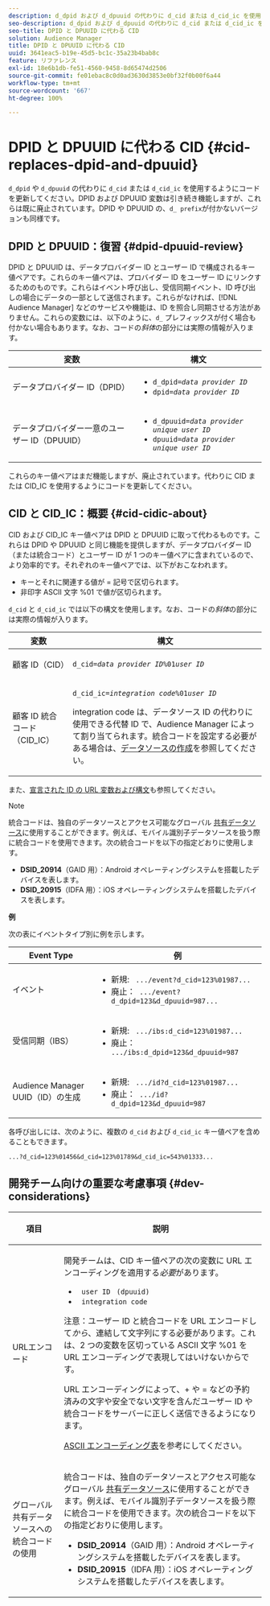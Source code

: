 ```yaml
---
description: d_dpid および d_dpuuid の代わりに d_cid または d_cid_ic を使用するようにコードを更新します。DPID および DPUUID 変数は引き続き機能しますが、これらは既に廃止されています。DPID や DPUUID の、d_ プレフィックスが付かないバージョンも同様です。
seo-description: d_dpid および d_dpuuid の代わりに d_cid または d_cid_ic を使用するようにコードを更新します。DPID および DPUUID 変数は引き続き機能しますが、これらは既に廃止されています。DPID や DPUUID の、d_ プレフィックスが付かないバージョンも同様です。
seo-title: DPID と DPUUID に代わる CID
solution: Audience Manager
title: DPID と DPUUID に代わる CID
uuid: 3641eac5-b19e-45d5-bc1c-35a23b4bab8c
feature: リファレンス
exl-id: 18e6b1db-fe51-4560-9458-8d65474d2506
source-git-commit: fe01ebac8c0d0ad3630d3853e0bf32f0b00f6a44
workflow-type: tm+mt
source-wordcount: '667'
ht-degree: 100%

---
```


# DPID と DPUUID に代わる CID {#cid-replaces-dpid-and-dpuuid}

`d_dpid` や `d_dpuuid` の代わりに `d_cid` または `d_cid_ic` を使用するようにコードを更新してください。DPID および DPUUID 変数は引き続き機能しますが、これらは既に廃止されています。DPID や DPUUID の、`d_ prefix`が付かないバージョンも同様です。

## DPID と DPUUID：復習 {#dpid-dpuuid-review}

DPID と DPUUID は、データプロバイダー ID とユーザー ID で構成されるキー値ペアです。これらのキー値ペアは、プロバイダー ID をユーザー ID にリンクするためのものです。これらはイベント呼び出し、受信同期イベント、ID 呼び出しの場合にデータの一部として送信されます。これらがなければ、[!DNL Audience Manager] などのサービスや機能は、ID を照合し同期させる方法がありません。これらの変数には、以下のように、`d_` プレフィックスが付く場合も付かない場合もあります。なお、コードの&#x200B;*斜体*&#x200B;の部分には実際の情報が入ります。

<table id="table_932B4416AE1E44E4A1E98D779D3B1ED5"> 
 <thead> 
  <tr> 
   <th colname="col1" class="entry"> 変数 </th> 
   <th colname="col2" class="entry"> 構文 </th> 
  </tr> 
 </thead>
 <tbody> 
  <tr> 
   <td colname="col1"> <p>データプロバイダー ID（DPID） </p> </td> 
   <td colname="col2"> 
    <ul id="ul_0567D39DCE784C20A81EC0845C7B1C6B"> 
     <li id="li_DDD8C18266314987A7C802918F4892A8"> <code>d_dpid=<i>data provider ID</i></code> </li> 
     <li id="li_80185558932E416698ABD71158303EA8"> <code>dpid=<i>data provider ID</i></code> </li> 
    </ul> </td> 
  </tr> 
  <tr> 
   <td colname="col1"> <p>データプロバイダー一意のユーザー ID（DPUUID） </p> </td> 
   <td colname="col2"> 
    <ul id="ul_EA7F769523B142CE8FF5886E5CDFF2D9"> 
     <li id="li_C984E2FF0A83495880BB87C610FA3F79"> <code>d_dpuuid=<i>data provider unique user ID</i></code> </li> 
     <li id="li_DCFFAC995DCC49F489ACEFD97A06F877"> <code>dpuuid=<i>data provider unique user ID</i></code> </li> 
    </ul> </td> 
  </tr> 
 </tbody> 
</table>

これらのキー値ペアはまだ機能しますが、廃止されています。代わりに CID または CID_IC を使用するようにコードを更新してください。

## CID と CID_IC：概要  {#cid-cidic-about}

CID および CID_IC キー値ペアは DPID と DPUUID に取って代わるものです。これらは DPID や DPUUID と同じ機能を提供しますが、データプロバイダー ID（または統合コード）とユーザー ID が 1 つのキー値ペアに含まれているので、より効率的です。それぞれのキー値ペアでは、以下がおこなわれます。

* キーとそれに関連する値が = 記号で区切られます。
* 非印字 ASCII 文字 %01 で値が区切られます。

`d_cid` と `d_cid_ic` では以下の構文を使用します。なお、コードの&#x200B;*斜体*&#x200B;の部分には実際の情報が入ります。

<table id="table_0C8A4F8FDBC84416B4EB476F67BCFA8E"> 
 <thead> 
  <tr> 
   <th colname="col1" class="entry"> 変数 </th> 
   <th colname="col2" class="entry"> 構文 </th> 
  </tr> 
 </thead>
 <tbody> 
  <tr> 
   <td colname="col1"> <p>顧客 ID（CID） </p> </td> 
   <td colname="col2"> <p> <code>d_cid=<i>data provider ID</i>%01<i>user ID</i></code> </p> </td> 
  </tr> 
  <tr> 
   <td colname="col1"> <p>顧客 ID 統合コード（CID_IC） </p> </td> 
   <td colname="col2"> <p> <code>d_cid_ic=<i>integration code</i>%01<i>user ID</i></code> </p> <p> <span class="term"> integration code</span> は、データソース ID の代わりに使用できる代替 ID で、<span class="keyword">Audience Manager</span> によって割り当てられます。統合コードを設定する必要がある場合は、<a href="../features/manage-datasources.md#create-data-source">データソースの作成</a>を参照してください。 </p> </td> 
  </tr> 
 </tbody> 
</table>

また、[宣言された ID の URL 変数および構文](../features/declared-ids.md#variables-and-syntax)も参照してください。

>[!NOTE]
>
>統合コードは、独自のデータソースとアクセス可能なグローバル [共有データソース](../features/datasources-list-and-settings.md#settings-menu-options)に使用することができます。例えば、モバイル識別子データソースを扱う際に統合コードを使用できます。次の統合コードを以下の指定どおりに使用します。

* **DSID_20914**（GAID 用）：Android オペレーティングシステムを搭載したデバイスを表します。
* **DSID_20915**（IDFA 用）：iOS オペレーティングシステムを搭載したデバイスを表します。

**例**

次の表にイベントタイプ別に例を示します。

<table id="table_097A58CCD6E64C4DB0652271A4F31AE8"> 
 <thead> 
  <tr> 
   <th colname="col1" class="entry"> Event Type </th> 
   <th colname="col2" class="entry"> 例 </th> 
  </tr>
 </thead>
 <tbody> 
  <tr> 
   <td colname="col1"> <p>イベント </p> </td> 
   <td colname="col2"> 
    <ul id="ul_6EAB4188C6954512A28D1A8328794BCB"> 
     <li id="li_344AAEF1622343489E2AD6E2929CEA98">新規: <code> .../event?d_cid=123%01987...</code> </li> 
     <li id="li_B673C1BA5AD24C46AB8F8232EF89CE89">廃止：<code> .../event?d_dpid=123&amp;d_dpuuid=987...</code> </li> 
    </ul> </td> 
  </tr> 
  <tr> 
   <td colname="col1"> <p>受信同期（IBS） </p> </td> 
   <td colname="col2"> 
    <ul id="ul_78270745CBC2469B8CA9EDB7032B8F92"> 
     <li id="li_8C4620A04504442185F013F74E6B0647">新規: <code> .../ibs:d_cid=123%01987...</code> </li> 
     <li id="li_2A8F761C76334C1BB097CF1A9D7E8429">廃止：<code> .../ibs:d_dpid=123&amp;d_dpuuid=987</code> </li> 
    </ul> </td> 
  </tr> 
  <tr> 
   <td colname="col1"> <p>Audience Manager UUID（ID）の生成 </p> </td> 
   <td colname="col2"> 
    <ul id="ul_EAA764DCFF7244F69ABF67ACEE13E579"> 
     <li id="li_18467A531FAF454A881CBD157BBFD6D2">新規: <code> .../id?d_cid=123%01987...</code> </li> 
     <li id="li_433C33F7BC284362AC7CC3C9DC0BF471">廃止：<code> .../id?d_dpid=123&amp;d_dpuuid=987</code> </li> 
    </ul> </td> 
  </tr> 
 </tbody> 
</table>

各呼び出しには、次のように、複数の `d_cid` および `d_cid_ic` キー値ペアを含めることもできます｡

```
...?d_cid=123%01456&d_cid=123%01789&d_cid_ic=543%01333...
```

## 開発チーム向けの重要な考慮事項 {#dev-considerations}

<table id="table_5DD068FAE68A42CDB49B6C064706802A"> 
 <thead> 
  <tr> 
   <th colname="col1" class="entry"> <p>項目 </p> </th> 
   <th colname="col2" class="entry"> <p>説明 </p> </th> 
  </tr>
 </thead>
 <tbody> 
  <tr> 
   <td colname="col1"> <p>URLエンコード </p> </td> 
   <td colname="col2"> <p>開発チームは、CID キー値ペアの次の変数に URL エンコーディングを適用する<i>必要</i>があります。 </p> <p> 
     <ul id="ul_66DCB63C60914057B2BE21F49D9A36CA"> 
      <li id="li_6D82B4DB40BB4BB0B8FAF5841577FAAC"><code> user ID</code> <code> (dpuuid)</code> </li> 
      <li id="li_D2F94B07B0D84B09A5CDFA48518DDD62"><code> integration code</code> </li> 
     </ul> </p> <p> <p>注意：ユーザー ID と統合コードを URL エンコードして<i>から</i>、連結して文字列にする必要があります。これは、2 つの変数を区切っている ASCII 文字 %01 を URL エンコーディングで表現してはいけないからです。 </p> </p> <p>URL エンコーディングによって、+ や = などの予約済みの文字や安全でない文字を含んだユーザー ID や統合コードをサーバーに正しく送信できるようになります。 </p> <p><a href="https://www.w3schools.com/tags/ref_urlencode.asp" format="https" scope="external">ASCII エンコーディング表</a>を参考にしてください。 </p> </td> 
  </tr> 
  <tr> 
   <td colname="col1"> <p>グローバル共有データソースへの統合コードの使用 </p> </td> 
   <td colname="col2"> <p>統合コードは、独自のデータソースとアクセス可能なグローバル <a href="../features/datasources-list-and-settings.md#settings-menu-options">共有データソース</a>に使用することができます。例えば、モバイル識別子データソースを扱う際に統合コードを使用できます。次の統合コードを以下の指定どおりに使用します。 </p> <p> 
     <ul id="ul_B306EE96A3BD4CE982E113D5E23826CF"> 
      <li id="li_3340C7AFA9AB4105A2CCF3E476EC7552"> <b>DSID_20914</b>（GAID 用）：Android オペレーティングシステムを搭載したデバイスを表します。 </li> 
      <li id="li_779D9F08021043FCB233A0ABF5160C76"> <b>DSID_20915</b>（IDFA 用）：iOS オペレーティングシステムを搭載したデバイスを表します。 </li> 
     </ul> </p> </td> 
  </tr> 
 </tbody> 
</table>
